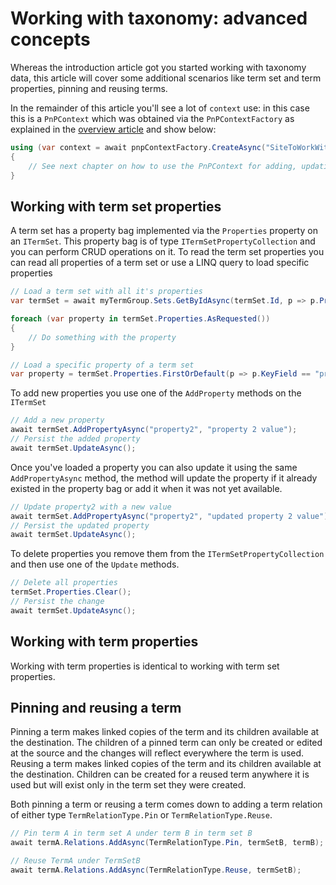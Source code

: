 # Working with taxonomy: advanced concepts

Whereas the introduction article got you started working with taxonomy data, this article will cover some additional scenarios like term set and term properties, pinning and reusing terms.

In the remainder of this article you'll see a lot of `context` use: in this case this is a `PnPContext` which was obtained via the `PnPContextFactory` as explained in the [overview article](readme.md) and show below:

```csharp
using (var context = await pnpContextFactory.CreateAsync("SiteToWorkWith"))
{
    // See next chapter on how to use the PnPContext for adding, updating and deleting data
}
```

## Working with term set properties

A term set has a property bag implemented via the `Properties` property on an `ITermSet`. This property bag is of type `ITermSetPropertyCollection` and you can perform CRUD operations on it. To read the term set properties you can read all properties of a term set or use a LINQ query to load specific properties

```csharp
// Load a term set with all it's properties
var termSet = await myTermGroup.Sets.GetByIdAsync(termSet.Id, p => p.Properties);

foreach (var property in termSet.Properties.AsRequested())
{
    // Do something with the property
}

// Load a specific property of a term set
var property = termSet.Properties.FirstOrDefault(p => p.KeyField == "property1");
```

To add new properties you use one of the `AddProperty` methods on the `ITermSet`

```csharp
// Add a new property
await termSet.AddPropertyAsync("property2", "property 2 value");
// Persist the added property
await termSet.UpdateAsync();
```

Once you've loaded a property you can also update it using the same `AddPropertyAsync` method, the method will update the property if it already existed in the property bag or add it when it was not yet available.

```csharp
// Update property2 with a new value
await termSet.AddPropertyAsync("property2", "updated property 2 value");
// Persist the updated property
await termSet.UpdateAsync();
```

To delete properties you remove them from the `ITermSetPropertyCollection` and then use one of the `Update` methods.

```csharp
// Delete all properties
termSet.Properties.Clear();
// Persist the change
await termSet.UpdateAsync();
```

## Working with term properties

Working with term properties is identical to working with term set properties.

## Pinning and reusing a term

Pinning a term makes linked copies of the term and its children available at the destination. The children of a pinned term can only be created or edited at the source and the changes will reflect everywhere the term is used. Reusing a term makes linked copies of the term and its children available at the destination. Children can be created for a reused term anywhere it is used but will exist only in the term set they were created.

Both pinning a term or reusing a term comes down to adding a term relation of either type `TermRelationType.Pin` or `TermRelationType.Reuse`.

```csharp
// Pin term A in term set A under term B in term set B
await termA.Relations.AddAsync(TermRelationType.Pin, termSetB, termB);

// Reuse TermA under TermSetB
await termA.Relations.AddAsync(TermRelationType.Reuse, termSetB);
```
